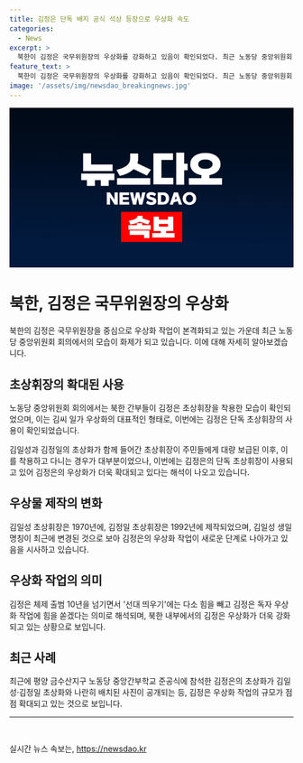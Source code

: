 ```yaml
---
title: 김정은 단독 배지 공식 석상 등장으로 우상화 속도
categories:
  - News
excerpt: >
  북한이 김정은 국무위원장의 우상화를 강화하고 있음이 확인되었다. 최근 노동당 중앙위원회 회의에서 참석한 간부들이 김 위원장의 초상휘장을 가슴에 달았으며, 이는 김씨 일가의 우상화를 상징하는 것으로 해석된다. 또한, 김일성과 김정일의 초상화와 함께 김정은의 초상화가 표출된 경우도 있었다. 이는 김정은의 독자적 우상화 작업에 대한 징후로 분석되고 있다. 이에 더해 김일성 생일 명칭이 태양절에서 4·15로 변경된 점도 주목받고 있다. 이러한 독특한 현상들이 북한 내부의 권력구조 변화와 관련이 있다는 분석이 나오고 있다.
feature_text: >
  북한이 김정은 국무위원장의 우상화를 강화하고 있음이 확인되었다. 최근 노동당 중앙위원회 회의에서 참석한 간부들이 김 위원장의 초상휘장을 가슴에 달았으며, 이는 김씨 일가의 우상화를 상징하는 것으로 해석된다. 또한, 김일성과 김정일의 초상화와 함께 김정은의 초상화가 표출된 경우도 있었다. 이는 김정은의 독자적 우상화 작업에 대한 징후로 분석되고 있다. 이에 더해 김일성 생일 명칭이 태양절에서 4·15로 변경된 점도 주목받고 있다. 이러한 독특한 현상들이 북한 내부의 권력구조 변화와 관련이 있다는 분석이 나오고 있다.
image: '/assets/img/newsdao_breakingnews.jpg'
---
```


<p><img src="/assets/img/newsdao_breakingnews.jpg" alt="implanttips 속보" /></p>

<h1 data-ke-size="size26">북한, 김정은 국무위원장의 우상화</h1>

<p data-ke-size="size16">북한의 김정은 국무위원장을 중심으로 우상화 작업이 본격화되고 있는 가운데 최근 노동당 중앙위원회 회의에서의 모습이 화제가 되고 있습니다. 이에 대해 자세히 알아보겠습니다.</p>

<h2 data-ke-size="size24">초상휘장의 확대된 사용</h2>

<p data-ke-size="size16">노동당 중앙위원회 회의에서는 북한 간부들이 김정은 초상휘장을 착용한 모습이 확인되었으며, 이는 김씨 일가 우상화의 대표적인 형태로, 이번에는 김정은 단독 초상휘장의 사용이 확인되었습니다.</p>

<p data-ke-size="size16">김일성과 김정일의 초상화가 함께 들어간 초상휘장이 주민들에게 대량 보급된 이후, 이를 착용하고 다니는 경우가 대부분이었으나, 이번에는 김정은의 단독 초상휘장이 사용되고 있어 김정은의 우상화가 더욱 확대되고 있다는 해석이 나오고 있습니다.</p>

<h2 data-ke-size="size24">우상물 제작의 변화</h2>

<p data-ke-size="size16">김일성 초상휘장은 1970년에, 김정일 초상휘장은 1992년에 제작되었으며, 김일성 생일 명칭이 최근에 변경된 것으로 보아 김정은의 우상화 작업이 새로운 단계로 나아가고 있음을 시사하고 있습니다.</p>

<h2 data-ke-size="size24">우상화 작업의 의미</h2>

<p data-ke-size="size16">김정은 체제 출범 10년을 넘기면서 '선대 띄우기'에는 다소 힘을 빼고 김정은 독자 우상화 작업에 힘을 쏟겠다는 의미로 해석되며, 북한 내부에서의 김정은 우상화가 더욱 강화되고 있는 상황으로 보입니다.</p>

<h2 data-ke-size="size24">최근 사례</h2>

<p data-ke-size="size16">최근에 평양 금수산지구 노동당 중앙간부학교 준공식에 참석한 김정은의 초상화가 김일성·김정일 초상화와 나란히 배치된 사진이 공개되는 등, 김정은 우상화 작업의 규모가 점점 확대되고 있는 것으로 보입니다.</p>

<hr data-ke-size="size16">

<p data-ke-size="size16">&nbsp;</p>
실시간 뉴스 속보는, <a href="https://newsdao.kr" rel="dofollow">https://newsdao.kr</a>


